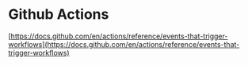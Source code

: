 # Github Actions

[https://docs.github.com/en/actions/reference/events-that-trigger-workflows](https://docs.github.com/en/actions/reference/events-that-trigger-workflows)

